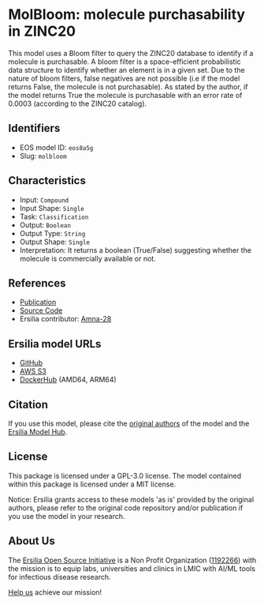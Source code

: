 # MolBloom: molecule purchasability in ZINC20

This model uses a Bloom filter to query the ZINC20 database to identify if a molecule is purchasable. A bloom filter is a space-efficient probabilistic data structure to identify whether an element is in a given set. Due to the nature of bloom filters, false negatives are not possible (i.e if the model returns False, the molecule is not purchasable). As stated by the author, if the model returns True the molecule is purchasable with an error rate of 0.0003 (according to the ZINC20 catalog).

## Identifiers

* EOS model ID: `eos8a5g`
* Slug: `molbloom`

## Characteristics

* Input: `Compound`
* Input Shape: `Single`
* Task: `Classification`
* Output: `Boolean`
* Output Type: `String`
* Output Shape: `Single`
* Interpretation: It returns a boolean (True/False) suggesting whether the molecule is commercially available or not.

## References

* [Publication](https://github.com/whitead/molbloom/blob/main/CITATION.cff)
* [Source Code](https://github.com/whitead/molbloom)
* Ersilia contributor: [Amna-28](https://github.com/Amna-28)

## Ersilia model URLs
* [GitHub](https://github.com/ersilia-os/eos8a5g)
* [AWS S3](https://ersilia-models-zipped.s3.eu-central-1.amazonaws.com/eos8a5g.zip)
* [DockerHub](https://hub.docker.com/r/ersiliaos/eos8a5g) (AMD64, ARM64)

## Citation

If you use this model, please cite the [original authors](https://github.com/whitead/molbloom/blob/main/CITATION.cff) of the model and the [Ersilia Model Hub](https://github.com/ersilia-os/ersilia/blob/master/CITATION.cff).

## License

This package is licensed under a GPL-3.0 license. The model contained within this package is licensed under a MIT license.

Notice: Ersilia grants access to these models 'as is' provided by the original authors, please refer to the original code repository and/or publication if you use the model in your research.

## About Us

The [Ersilia Open Source Initiative](https://ersilia.io) is a Non Profit Organization ([1192266](https://register-of-charities.charitycommission.gov.uk/charity-search/-/charity-details/5170657/full-print)) with the mission is to equip labs, universities and clinics in LMIC with AI/ML tools for infectious disease research.

[Help us](https://www.ersilia.io/donate) achieve our mission!